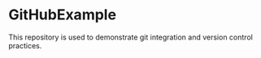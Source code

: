 # GitHubExample
This repository is used to demonstrate git integration and version control practices.
